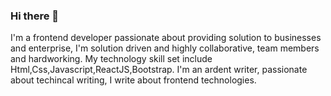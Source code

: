 ### Hi there 👋

I'm a frontend developer passionate about providing solution to businesses and enterprise, I'm solution driven and highly collaborative, team members and hardworking. My technology skill set include Html,Css,Javascript,ReactJS,Bootstrap. I'm an ardent writer, passionate about techincal writing, I write about frontend technologies. 

